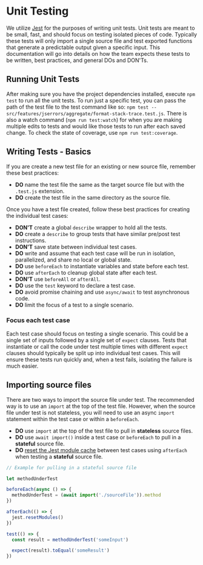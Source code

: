 # Unit Testing

We utilize [Jest](https://jestjs.io/docs/getting-started) for the purposes of writing unit tests. Unit tests are meant to be small, fast, and should focus on testing isolated pieces of code. Typically these tests will only import a single source file and test exported functions that generate a predictable output given a specific input. This documentation will go into details on how the team expects these tests to be written, best practices, and general DOs and DON'Ts.

## Running Unit Tests

After making sure you have the project dependencies installed, execute `npm test` to run all the unit tests. To run just a specific test, you can pass the path of the test file to the test command like so: `npm test -- src/features/jserrors/aggregate/format-stack-trace.test.js`. There is also a watch command (`npm run test:watch`) for when you are making multiple edits to tests and would like those tests to run after each saved change. To check the state of coverage, use `npm run test:coverage`.

## Writing Tests - Basics

If you are create a new test file for an existing or new source file, remember these best practices:

- **DO** name the test file the same as the target source file but with the `.test.js` extension.
- **DO** create the test file in the same directory as the source file.

Once you have a test file created, follow these best practices for creating the individual test cases:

- **DON'T** create a global `describe` wrapper to hold all the tests.
- **DO** create a `describe` to group tests that have similar pre/post test instructions.
- **DON'T** save state between individual test cases.
- **DO** write and assume that each test case will be run in isolation, parallelized, and share no local or global state.
- **DO** use `beforeEach` to instantiate variables and state before each test.
- **DO** use `afterEach` to cleanup global state after each test.
- **DON'T** use `beforeAll` or `afterAll`.
- **DO** use the `test` keyword to declare a test case.
- **DO** avoid promise chaining and use `async/await` to test asynchronous code.
- **DO** limit the focus of a test to a single scenario.

### Focus each test case

Each test case should focus on testing a single scenario. This could be a single set of inputs followed by a single set of `expect` clauses. Tests that instantiate or call the code under test multiple times with different `expect` clauses should typically be split up into individual test cases. This will ensure these tests run quickly and, when a test fails, isolating the failure is much easier.

## Importing source files

There are two ways to import the source file under test. The recommended way is to use an `import` at the top of the test file. However, when the source file under test is not stateless, you will need to use an async `import` statement within the test case or within a `beforeEach`.

- **DO** use `import` at the top of the test file to pull in **stateless** source files.
- **DO** use `await import()` inside a test case or `beforeEach` to pull in a **stateful** source file.
- **DO** [reset the Jest module cache](https://jestjs.io/docs/jest-object#jestresetmodules) between test cases using `afterEach` when testing a **stateful** source file.

```js
// Example for pulling in a stateful source file

let methodUnderTest

beforeEach(async () => {
  methodUnderTest = (await import('./sourceFile')).method
})

afterEach(() => {
  jest.resetModules()
})

test(() => {
  const result = methodUnderTest('someInput')

  expect(result).toEqual('someResult')
})
```

